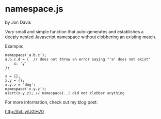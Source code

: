 namespace.js
============

by Jon Davis

*Very* small and simple function that auto-generates and establishes a deeply nested Javascript namespace without clobbering an existing match.

Example:

    namespace('a.b.c');
    a.b.c.d = {  // does not throw an error saying "'a' does not exist"
        x: 'y'
    };
    
    x = {};
    x.y = {};
    x.y.z = 'dog';
    namespace('x.y.z');
    alert(x.y.z); // namespace(..) did not clobber anything

For more information, check out my blog post:

http://bit.ly/UGlH70